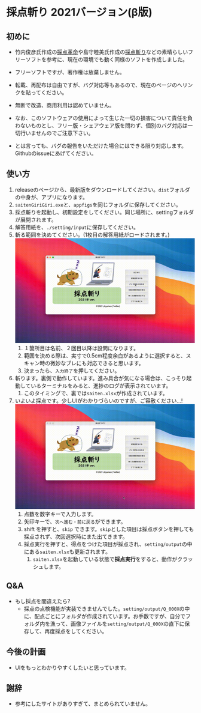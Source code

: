 # 採点斬り 2021バージョン(β版)

## 初めに
* 竹内俊彦氏作成の[採点革命](http://www.nurs.or.jp/~lionfan/freesoft_45.html)や島守睦美氏作成の[採点斬り](http://www.nurs.or.jp/~lionfan/freesoft_49.html)などの素晴らしいフリーソフトを参考に、現在の環境でも動く同様のソフトを作成しました。

* フリーソフトですが、著作権は放棄しません。
* 転載、再配布は自由ですが、バグ対応等もあるので、現在のページのへリンクを貼ってください。
* 無断で改造、商用利用は認めていません。
* なお、このソフトウェアの使用によって生じた一切の損害について責任を負わないものとし、フリー版・シェアウェア版を問わず、個別のバグ対応は一切行いませんのでご注意下さい。
* とは言っても、バグの報告をいただけた場合にはできる限り対応します。Githubのissueにあげてください。

## 使い方
1. releaseのページから、最新版をダウンロードしてください。`dist`フォルダの中身が、アプリになります。
1. `saitenGiriGiri.exe`と、`appfigs`を同じフォルダに保存してください。
1. 採点斬りを起動し、初期設定をしてください。同じ場所に、settingフォルダが展開されます。
1. 解答用紙を、`./setting/input`に保存してください。
1. 斬る範囲を決めてください。(1枚目の解答用紙がロードされます。)![gifアニメ](appfigs/1giri.gif)
    1. １箇所目は名前、２回目以降は設問になります。
    1. 範囲を決める際は、実寸で0.5cm程度余白があるように選択すると、スキャン時の微妙なブレにも対応できると思います。
    1. 決まったら、`入力終了`を押してください。
1. 斬ります。裏側で動作しています。進み具合が気になる場合は、こっそり起動しているターミナルをみると、進捗のログが表示されています。
    1. このタイミングで、裏では`saiten.xlsx`が作成されています。
1. いよいよ採点です。少しUIがわかりづらいのですが、ご容赦ください...!![gifアニメ](appfigs/2saiten.gif)
    1. 点数を数字キーで入力します。
    1. 矢印キーで、`次へ進む・前に戻る`ができます。
    1. shift を押すと、`skip` できます。`skip`とした項目は採点ボタンを押しても採点されず、次回選択時にまた出てきます。
    1. 採点実行を押すと、得点をつけた項目が採点され、`setting/output`の中にある`saiten.xlsx`も更新されます。
        1. `saiten.xlsx`を起動している状態で**採点実行**をすると、動作がクラッシュします。

## Q&A
* もし採点を間違えたら?
  * 採点の点検機能が実装できませんでした。`setting/output/Q_000X`の中に、配点ごとにフォルダが作成されています。お手数ですが、自分でフォルダ内を漁って、画像ファイルを`setting/output/Q_000X`の直下に保存して、再度採点をしてください。

## 今後の計画
* UIをもっとわかりやすくしたいと思っています。

## 謝辞
* 参考にしたサイトがありすぎて、まとめられていません。